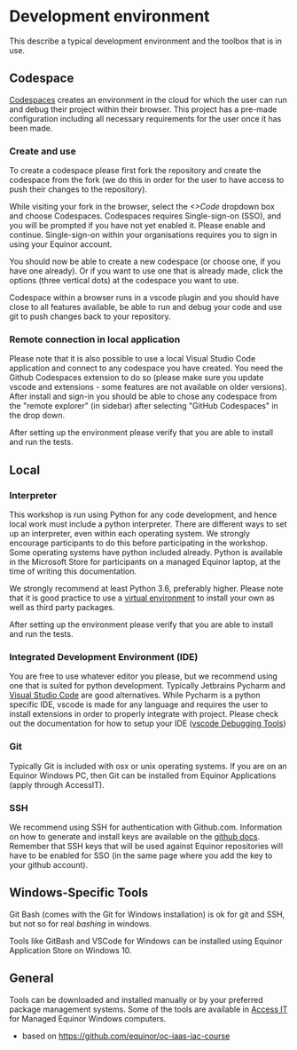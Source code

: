 # Development environment

This describe a typical development environment and the toolbox that is in use.

## Codespace

[Codespaces](https://docs.github.com/en/codespaces) creates an environment in the cloud for which the user can run and debug their project within their browser. This project has a pre-made configuration including all necessary requirements for the user once it has been made.

### Create and use

To create a codespace please first fork the repository and create the codespace from the fork (we do this in order for the user to have access to push their changes to the repository).

While visiting your fork in the browser, select the _<>Code_ dropdown box and choose Codespaces. Codespaces requires Single-sign-on (SSO), and you will be prompted if you have not yet enabled it. Please enable and continue. Single-sign-on within your organisations requires you to sign in using your Equinor account.

You should now be able to create a new codespace (or choose one, if you have one already). Or if you want to use one that is already made, click the options (three vertical dots) at the codespace you want to use.

Codespace within a browser runs in a vscode plugin and you should have close to all features available, be able to run and debug your code and use git to push changes back to your repository.

### Remote connection in local application

Please note that it is also possible to use a local Visual Studio Code application and connect to any codespace you have created. You need the Github Codespaces extension to do so (please make sure you update vscode and extensions - some features are not available on older versions). After install and sign-in you should be able to chose any codespace from the "remote explorer" (in sidebar) after selecting "GitHub Codespaces" in the drop down.

After setting up the environment please verify that you are able to install and run the tests.

## Local

### Interpreter

This workshop is run using Python for any code development, and hence local work must include a python interpreter. There are different ways to set up an interpreter, even within each operating system. We strongly encourage participants to do this before participating in the workshop. Some operating systems have python included already. Python is available in the Microsoft Store for participants on a managed Equinor laptop, at the time of writing this documentation.

We strongly recommend at least Python 3.6, preferably higher. Please note that it is good practice to use a [virtual environment](https://docs.python.org/3/library/venv.html) to install your own as well as third party packages.

After setting up the environment please verify that you are able to install and run the tests.

### Integrated Development Environment (IDE)

You are free to use whatever editor you please, but we recommend using one that is suited for python development. Typically Jetbrains Pycharm and [Visual Studio Code](https://code.visualstudio.com/) are good alternatives. While Pycharm is a python specific IDE, vscode is made for any language and requires the user to install extensions in order to properly integrate with project. Please check out the documentation for how to setup your IDE ([vscode Debugging Tools](https://code.visualstudio.com/docs/editor/debugging))

### Git

Typically Git is included with osx or unix operating systems. If you are on an Equinor Windows PC, then Git can be installed from Equinor Applications (apply through AccessIT).

### SSH

We recommend using SSH for authentication with Github.com. Information on how to generate and install keys are available on the [github docs](https://docs.github.com/en/enterprise-server@2.19/github/authenticating-to-github/connecting-to-github-with-ssh). Remember that SSH keys that will be used against Equinor repositories will have to be enabled for SSO (in the same page where you add the key to your github account).

## Windows-Specific Tools

Git Bash (comes with the Git for Windows installation) is ok for git and SSH, but not so for real _bashing_ in windows.

Tools like GitBash and VSCode for Windows can be installed using Equinor Application Store on Windows 10.

## General

Tools can be downloaded and installed manually or by your preferred package management systems. Some of the tools are available in [Access IT](https://accessit.equinor.com/) for Managed Equinor Windows computers.

* based on https://github.com/equinor/oc-iaas-iac-course
